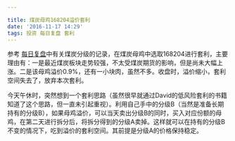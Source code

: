 ```yaml
---

title: 煤炭母鸡168204溢价套利
date: '2016-11-17 14:29'
tags: 投资 每日复盘 套利
---
```


参考 [每日复盘][74bcf074]中有关煤炭分级的记录，在煤炭母鸡中选取168204进行套利，主要理由有：一是最近煤炭板块走势较强，不太受煤炭期货的影响，但是尚未大幅上涨。二是该母鸡溢价0.9%，还有一小块肉，虽然不多。收盘时，溢价缩小，套利空间失去了，放弃本次套利。

今天午休时，突然想到一个套利思路（虽然很早就通过David的低风险套利的书籍知道了这个思路，但一直未引起重视）。利用自己手中的分级B（当然是准备长期持有的分级B），如果母鸡溢价，可以当天卖出分级B的同时，买入对应份额的母鸡，在第二天进行拆分后，将拆分得到的分级A卖掉。这样就可以在持有的分级B不变的情况下，吃到溢价的套利空间。其前提是分级A的价格保持稳定。

[74bcf074]: http://ericluo.github.io/2016/11/14/%E6%AF%8F%E6%97%A5%E5%A4%8D%E7%9B%98/ "每日复盘"
